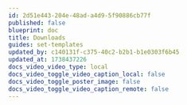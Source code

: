```yaml
---
id: 2d51e443-204e-48ad-a4d9-5f90886cb77f
published: false
blueprint: doc
title: Downloads
guides: set-templates
updated_by: c140131f-c375-40c2-b2b1-b1e0303f6b45
updated_at: 1738437226
docs_video_video_type: local
docs_video_toggle_video_caption_local: false
docs_video_toggle_poster_image: false
docs_video_toggle_video_caption_remote: false
---
```

